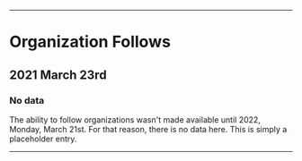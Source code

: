 
***

# Organization Follows

## 2021 March 23rd

### No data

The ability to follow organizations wasn't made available until 2022, Monday, March 21st. For that reason, there is no data here. This is simply a placeholder entry.

***
